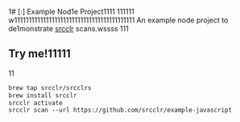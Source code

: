 1# [:] Example Nod1e Project1111
111111
w111111111111111111111111111111111111111111
An example node project to de1monstrate [srcclr](https://www.srcclr.com) scans.wssss
111
## Try me!11111
11
```1
brew tap srcclr/srcclrs
brew install srcclr
srcclr activate
srcclr scan --url https://github.com/srcclr/example-javascript
```
